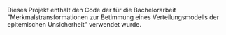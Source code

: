 Dieses Projekt enthält den Code der für die Bachelorarbeit "Merkmalstransformationen zur Betimmung eines Verteilungsmodells der epitemischen Unsicherheit" verwendet wurde.
